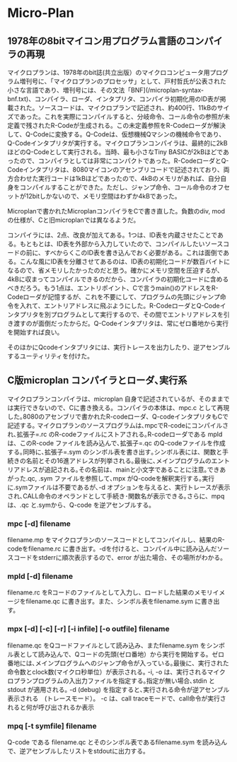 # Micro-Plan
## 1978年の8bitマイコン用プログラム言語のコンパイラの再現

マイクロプランは、1978年のbit誌(共立出版）のマイクロコンピュータ用プログラム増刊号に、「マイクロプランのプロセッサ」として、戸村哲氏が公表された小さな言語であり、増刊号には、その文法「BNF](/microplan-syntax-bnf.txt)、コンパイラ、ローダ、インタプリタ、コンパイラ初期化用のID表が掲載された。ソースコードは、マイクロプランで記述され、約400行、11kBのサイズであった。これを実際にコンパイルすると、分岐命令、コール命令の参照が未定義で残されたR-Codeが生成される。この未定義参照をR-Codeローダが解決して、Q-Codeに変換する。Q-Codeは、仮想機械Qマシンの機械命令であり、Q-Codeインタプリタが実行する。マイクロプランコンパイラは、最終的に2kBほどのQ-Codeとして実行される。当時、最も小さなTiny BASICが2kBほどであったので、コンパイラとしては非常にコンパクトであった。R-CodeローダとQ-Codeインタプリタは、8080マイコンのアセンブリコードで記述されており、両方合わせた実行コードは1kBほどであったので、4kBのメモリがあれば、自分自身をコンパイルすることができた。ただし、ジャンプ命令、コール命令のオフセットが12bitしかないので、メモリ空間はわずか4kBであった。

Microplanで書かれたMicroplanコンパイラをCで書き直した。負数のdiv, mod の仕様が、Cと旧microplanでは異なるようだ。

コンパイラには、2点、改良が加えてある。1つは、ID表を内蔵させたことである。もともとは、ID表を外部から入力していたので、コンパイルしたいソースコードの前に、すべからくこのID表を書き込んでおく必要がある。これは面倒である。こんな風にID表を分離させてあるのは、ID表の初期化コードが数百バイトになるので、省メモリしたかったのだと思う。確かにメモリ空間を圧迫するが、4kBに収まってコンパイルできるのだから、コンパイラの初期化コードに含めるべきだろう。もう1点は、エントリポイント、Cで言うmain()のアドレスをR-Codeローダが記憶するが、これを不要にして、プログラムの先頭にジャンプ命令を入れて、エントリアドレスに飛ぶようにした。R-CodeローダとQ-Codeインタプリタを別プログラムとして実行するので、その間でエントリアドレスを引き渡すのが面倒だったからだ。Q-Codeインタプリタは、常にゼロ番地から実行を開始すれば良い。

そのほかにQcodeインタプリタには、実行トレースを出力したり、逆アセンブルするユーティリティを付けた。

## C版microplan コンパイラとローダ､実行系

マイクロプランコンパイラは、microplan 自身で記述されているが、そのままでは実行できないので、Cに書き換える。コンパイラの本体は、mpc.c として再現した｡8080のアセンブリで書かれたR-codeローダ、Q-codeインタプリタもCで記述する｡
マイクロプランのソースプログラムは､mpcでR-codeにコンパイルされ､拡張子=.rc のR-codeファイルにストアされる｡R-codeローダである mpld は、このR-code ファイルを読み込んで､拡張子=.qc のQ-codeファイルを作成する｡同時に､拡張子=.sym のシンボル表を書き出す｡シンボル表には、関数と手続きの名前とその16進アドレスが列挙される｡最後に､メインプログラムのエントリアドレスが追記される｡その名前は、mainと小文字であることに注意｡できあがった.qc, .sym ファイルを参照して､mpx がQ-codeを解釈実行する｡実行に.symファイルは不要であるが､-d オプションを与えると、実行トレースが表示され､CALL命令のオペランドとして手続き･関数名が表示できる｡さらに、mpq は、.qc と.symから、Q-code を逆アセンブルする｡

### mpc [-d] filename

filename.mp をマイクロプランのソースコードとしてコンパイルし、結果のR-codeをfilename.rc に書き出す。-dを付けると、コンパイル中に読み込んだソースコードをstderrに順次表示するので、error が出た場合、その場所がわかる。

### mpld [-d] filename

filename.rc をRコードのファイルとして入力し、ロードした結果のメモリイメージをfilename.qc に書き出す。また、シンボル表をfilename.sym に書き出す。

### mpx [-d] [-c] [-r] [-i infile] [-o outfile] filename

filename.qc をQコードファイルとして読み込み、またfilename.sym をシンボル表として読み込んで、Qコードの先頭(ゼロ番地）から実行を開始する。ゼロ番地には､メインプログラムへのジャンプ命令が入っている｡最後に、実行された命令数とclock数(マイクロ秒単位）が表示される｡
 -i, -o は、実行されるマイクロプランプログラムの入出力ファイルを指定する｡指定が無い場合､stdin と stdout が適用される｡
 -d (debug) を指定すると､実行される命令が逆アセンブル表示される　(トレースモード）。
 -c は、call traceモードで、call命令が実行されると何が呼び出されるか表示

### mpq [-t symfile] filename

 Q-code である filename.qc とそのシンボル表であるfilename.sym を読み込んで、逆アセンブルしたリストをstdoutに出力する｡
